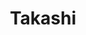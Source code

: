 ---
layout: place
title: "Takashi"
permalink: /utah/salt-lake-city/takashi.html
stateAbbr: UT
stateName: Utah
cityName: Salt Lake City
place_id: ChIJySRBGhD1UocRvck4jYN0_jA
photos:
  - name: >-
      places/ChIJySRBGhD1UocRvck4jYN0_jA/photos/AeeoHcKQYqq1D3XV2xc0BWucZRtZtU9llv4NIEMgM40KrCGDOFeU_XBvnmTQq2JcFpeJ3AyUFkfibeksVuyZ2ny-FDOgmtUuFevLI5P9Kfyvp-NAUC4FNmoVk8qKv5WPfK4WXMVpEQv_Lor1uTDHclTaxF6WTby6t2dnd6pP5tKpbl6GLHSm0vSKhsOPSpB4-W4AaPbG9W7GyRa-uq9QrrEl2PWr3ANvzrpkoPplznaSNQzI4hU43o2HmOXW-JxqxpVxj2_BFjXUjAMi0yNyGK2WWmU0wTUP8d-s2NNExm9lYOBZfuQ1y6MP7yqW6Y08_Csqhx4nurNRlgs_xfiCVatD5H47evJgq-WzvhS4P4jWCjJE2YSrUvfiYYzpp6vU82OLJWg9ID3XCT-fGXzPiYLbxSXVL4GySHspbJfLO1mqx7ARgdsF
    widthPx: 4032
    heightPx: 2268
    authorAttributions:
      - displayName: paolo polizzy
        uri: https://maps.google.com/maps/contrib/113539442713372936191
        photoUri: >-
          https://lh3.googleusercontent.com/a-/ALV-UjXC1XmQ3hnMBQbI3TATtHz0TnM_HEGH3DjkqNTuR8fbFcuvjL8v7Q=s100-p-k-no-mo
    flagContentUri: >-
      https://www.google.com/local/imagery/report/?cb_client=maps_api_places.places_api&image_key=!1e10!2sCIHM0ogKEICAgICE4NLo4wE&hl=en-US
    googleMapsUri: >-
      https://www.google.com/maps/place//data=!3m4!1e2!3m2!1sCIHM0ogKEICAgICE4NLo4wE!2e10!4m2!3m1!1s0x8752f5101a4124c9:0x30fe74838d38c9bd
  - name: >-
      places/ChIJySRBGhD1UocRvck4jYN0_jA/photos/AeeoHcJJoyDeTXdNCu7Q3pKcWQC2iGqTZKfhy0aHdpfhJdIl7RMpWlNnmpqGGsYhaCTfEqEmiRSoVNco70oVzpBQ6pCOCKqPbyeLs37_FvcFmfZLHw1ZQTMH2d4ajMa6pYqU2NnJqMRoTXUhFiisoSAg63J9Rz_pxmQJHsy6VA8zQsy352S0MOG8wfsnQsi-Qt8WTAMHvCe4wJeOlY664HM_l0V4vZad9pEfQXMUjrTy0JzYFIPJ650jc6yn1IpYexzaU1xSDIty-6PRdmPLAv1Ue_mM0x5C8PFM1Q_pSZsHONYTfWK7iadSBP_-bY5MRWeYTIc7VZyek_MWlb_18BJVLgUXpXQJAvBq9Qwo9BwouP1004lBXgzZGvOGBwe8fzTHSkLkTV4YGF79OpRDnz_6kmgHdkHl7icUd6W3m-zGzQKWa_U
    widthPx: 4032
    heightPx: 3024
    authorAttributions:
      - displayName: Courtney Haueter (Paperelli)
        uri: https://maps.google.com/maps/contrib/109926194020683655408
        photoUri: >-
          https://lh3.googleusercontent.com/a-/ALV-UjWK4ngdolByL5v4ZZHUyn_qJ4UX83-owFLwgov_fxdOQRAmDDT2iQ=s100-p-k-no-mo
    flagContentUri: >-
      https://www.google.com/local/imagery/report/?cb_client=maps_api_places.places_api&image_key=!1e10!2sCIHM0ogKEICAgID4ycbvgwE&hl=en-US
    googleMapsUri: >-
      https://www.google.com/maps/place//data=!3m4!1e2!3m2!1sCIHM0ogKEICAgID4ycbvgwE!2e10!4m2!3m1!1s0x8752f5101a4124c9:0x30fe74838d38c9bd
  - name: >-
      places/ChIJySRBGhD1UocRvck4jYN0_jA/photos/AeeoHcIlbr48t7_MPByou8I338wEWuVzx5CM4bam8GX-5Mg4K0dFOyhPRBvBpsivkyzIAeD6hresnFF3_sd2eBNOz9p6sZUbZ4kZreYawjLaA7WPCdzwH4HCod7iCFpGSxs_3AZN7nfY8LG5rCfGe8sL5jxrAUFZgTjBLFxoIOnmbn0OdeZWs1-2t52RslXmc_DH93b-wlSAiZHPf0rRuXTTb28jEPQMnmfPg0iHwe8DYhtXC9IzhwtRYfu559mBq-zwYVMHTyvVGqTkwFVBbzpQnOelKa8HNAfm-03t9fAWHtv9eZ7V26vthMVntwGbQj4F2YugDqUY-o6sUP_AsxJONfIdglcvreCuEwEKxG-KEtshrbC1bEJoKq6f67y8Zne1ffO95QN8GGcJJ-11pqfiQzBENl0aRS7NJuI_ouHrV88u783q
    widthPx: 3000
    heightPx: 3063
    authorAttributions:
      - displayName: Aaron Kamnetz
        uri: https://maps.google.com/maps/contrib/114374676326458873650
        photoUri: >-
          https://lh3.googleusercontent.com/a-/ALV-UjUiVrtomg1Ceh1WrOs7PmSOuv_euMZbzPmshO-HWz2c1BeUe8Tx=s100-p-k-no-mo
    flagContentUri: >-
      https://www.google.com/local/imagery/report/?cb_client=maps_api_places.places_api&image_key=!1e10!2sCIHM0ogKEICAgIC_hMqE3QE&hl=en-US
    googleMapsUri: >-
      https://www.google.com/maps/place//data=!3m4!1e2!3m2!1sCIHM0ogKEICAgIC_hMqE3QE!2e10!4m2!3m1!1s0x8752f5101a4124c9:0x30fe74838d38c9bd
  - name: >-
      places/ChIJySRBGhD1UocRvck4jYN0_jA/photos/AeeoHcKqIjXXA-H6GslaqkcodBsBN7srvyKg2jA9adGiTofTe-FQby1iFFmYPnZmBzcV-8mL8TNvUG8iiT6KpY9wOzacBWfknE9KYWhIf6k56rt9WSK8Qqqs5auSNCJV4uBcbU1uItAk-mPlQNlAQD8pUk-97x0lGGKCT6ilz2sU81h11-UgQLBe2v52Wo-42JiIB31NF9RIcvsgov7d7IDp5PItLf37PiSlhyGP8KtEcpbjBOECg1Q1m1yZ81q5PyMDUdcFdPYj9zyN3hxDxqqMuSlXgOR5yN0RKvpAAp4ae-nNO431hM2ua5A_zmNRiWSFb4bIfsiN37sYDWPjEE9kC59gLg_Qkd_lmiwNwJmnrl2U9PCmsWd-Ldb1fYhVrHtUW7kbCNF1MdOsoqek5b_aWfF9UvdwrbS210Q5B0HkxSs9Mw
    widthPx: 4032
    heightPx: 3024
    authorAttributions:
      - displayName: Jason Seeking
        uri: https://maps.google.com/maps/contrib/114486047944476167426
        photoUri: >-
          https://lh3.googleusercontent.com/a-/ALV-UjWM-CGKs1-0Qv_1BivSzFhow9pDSIs7wlMr413VPbM7cJj_kvER=s100-p-k-no-mo
    flagContentUri: >-
      https://www.google.com/local/imagery/report/?cb_client=maps_api_places.places_api&image_key=!1e10!2sCIHM0ogKEICAgIDby_GASA&hl=en-US
    googleMapsUri: >-
      https://www.google.com/maps/place//data=!3m4!1e2!3m2!1sCIHM0ogKEICAgIDby_GASA!2e10!4m2!3m1!1s0x8752f5101a4124c9:0x30fe74838d38c9bd
  - name: >-
      places/ChIJySRBGhD1UocRvck4jYN0_jA/photos/AeeoHcLgWKIcPmcWplW1LZRGuYhEQPAEUgvvu0F-XzbfzEOoTCl3VFeP18kSyCtBcDHoV5kot7y0UM6lHXrjn457JGpauVbpoNMLUbOhJJtgpjEcFRNYtlwbNM2C6P053if9ktLehqk9ABiDwMm4nUGdXCZJN7UWKgD8i2Nf1uLEiDGNbsHx91SXAcDEdD4u5PBiZqJgeATlds9_wUeSRWV79wBM3EB2TXX7sX108XduxmjJvngIZ44P1dOXzhkjKAlzdSSdQkzWid7ZHf52nfme1_tN4O3yTSs9WTcubQ6-lpBUngWsWfpuLz-14lVtPr2WnC12Y9JlHvPIcUwhpAQTiHkE1CNv1mBGR-qAay9knGjEDala153uEEs3qkUGPUe4kR5L1Zeg8Y5pNDpt4uxsJX5Gp8XvAOwJ0HYYTO4IhfdS3iE
    widthPx: 3024
    heightPx: 4032
    authorAttributions:
      - displayName: Jimi Mark
        uri: https://maps.google.com/maps/contrib/105483476580994938314
        photoUri: >-
          https://lh3.googleusercontent.com/a/ACg8ocKx_KmxNVzGsg_lLFI4VquNXsRgCBOrgFko9daeuQHOMiZcByA=s100-p-k-no-mo
    flagContentUri: >-
      https://www.google.com/local/imagery/report/?cb_client=maps_api_places.places_api&image_key=!1e10!2sCIHM0ogKEICAgIDnlaiE0QE&hl=en-US
    googleMapsUri: >-
      https://www.google.com/maps/place//data=!3m4!1e2!3m2!1sCIHM0ogKEICAgIDnlaiE0QE!2e10!4m2!3m1!1s0x8752f5101a4124c9:0x30fe74838d38c9bd
  - name: >-
      places/ChIJySRBGhD1UocRvck4jYN0_jA/photos/AeeoHcKkRISjS28NtttLCPgJxZmXyL7Xc51ncWdVRGiqPjYV-dK4iY-XvPovz-edSZVdRltD_kEpuK61115ozUnXIo5_8kMMHbFxxry1blPWC_Gt1yt53-Rkbvgv5lFAd6YJlqlOllCwmVOZoJz7_MEhndyVIzTfNFRa43NRTNKlJFqTo3OocodGKlZJiGHUVvOphSecj_yYlxzt1TqZXRJvVk_7-OFby4ByOuKCdwkLabWxLV1HTzAraQXgbTileLYaINHHOA9P7lAz1PYF90AnxkjPFKqnpEQ1I8foV1Pl4ZUzAogw9NFGuMcUaBU26Ct1T6Y5iIF1zbJBX4Kt9P0bm9aBFlZo28N1RmfyOmqHBM2h2jYnz6TKMhEd__6YVPNHvIEqY0B4M9Oesoe2aUp7FOta6EvyAp471f5LY1WZzR2RxQ
    widthPx: 3024
    heightPx: 4032
    authorAttributions:
      - displayName: Patricia Zavala
        uri: https://maps.google.com/maps/contrib/113969574628766813293
        photoUri: >-
          https://lh3.googleusercontent.com/a-/ALV-UjXAMM50ifOySwA_aDLql7XbY70AnAWK3OPH2SEzseyTMGnfsoXD=s100-p-k-no-mo
    flagContentUri: >-
      https://www.google.com/local/imagery/report/?cb_client=maps_api_places.places_api&image_key=!1e10!2sCIHM0ogKEICAgIC7tfnTOg&hl=en-US
    googleMapsUri: >-
      https://www.google.com/maps/place//data=!3m4!1e2!3m2!1sCIHM0ogKEICAgIC7tfnTOg!2e10!4m2!3m1!1s0x8752f5101a4124c9:0x30fe74838d38c9bd
  - name: >-
      places/ChIJySRBGhD1UocRvck4jYN0_jA/photos/AeeoHcIX7ey5-QDF1KeXn4kwdCtNUv6wt6S1hJQIK373aFjQGriIM3k5uT6zGG2bExI3qPC-DhLPh5Oo_HQ0W3ulJhvfy8tf38gLY7-fvhj0zZa1O2oA9IeaP_d-jFXZlqt-JbrLZJbDPVUyLssaIlsSjzL1TurvmQKua-GWAIK_1q1jkiIir2Hb1QSj8qWHnsIPFAJFohS05SWY9aGHrU_qzstkR-SeK1firviuUwNCsrvJrvOp_54hx52SnW5Z8wsgFgO7Z6mQcsEqZzwsfa0A8T7aN2cJoX4sjg8S0K4_ARh4pQYpag_j5LIb6TtIznHGCI_oQtEH4aeznW18ifS6z_FI0MNRKdaRjWPW8WEo4UqWw0OnLlw7mpmeFsjqxmvs4RE73NL7uWfiWytyWrHrlkYQmOs0R_P7atVEIvlMvITcnRv9
    widthPx: 2250
    heightPx: 2252
    authorAttributions:
      - displayName: Ziyuan Wang
        uri: https://maps.google.com/maps/contrib/111820666023498289176
        photoUri: >-
          https://lh3.googleusercontent.com/a/ACg8ocLVu9T59svkArIRbirTGGys8qpKgeyr7FcZykI1LxhXnUBjQA=s100-p-k-no-mo
    flagContentUri: >-
      https://www.google.com/local/imagery/report/?cb_client=maps_api_places.places_api&image_key=!1e10!2sCIHM0ogKEICAgIC1oa2MxAE&hl=en-US
    googleMapsUri: >-
      https://www.google.com/maps/place//data=!3m4!1e2!3m2!1sCIHM0ogKEICAgIC1oa2MxAE!2e10!4m2!3m1!1s0x8752f5101a4124c9:0x30fe74838d38c9bd
  - name: >-
      places/ChIJySRBGhD1UocRvck4jYN0_jA/photos/AeeoHcIlnhrBPygAoshO3LVqJMTHEtwJFUMqTe1hnOXnhoMbS39AghGAOdwlGsx1J4TdcfHx59XfTpZszboQouAFDojQy-Fc-PT7yBf9omS4PnDkmUPVJWvf3HGxJmj2xE23zJ8_F2BTqHvwUUS4NNHfltySvdtN4Ln1kyal981CkgIgfElXi_RhTHLIVkAxm6WJyNzGf0lUcAnV1QX1L08dfDIjUR2lw39z-YLugI57VB-wS2UoBriM2RT1OeZxF8qkZTjcE74jthFV46bgON2Z_RFmcdtAFbGZO3jfyWLZWIOKtlreexujcEI7wRImGjLVr4CVLplHJL2zfSp5RRDbBGHwy1yq12kqyWSdVpYaZ-0tOrLMfioW8xzYUDVkRAPsBR8SVOxw5hWnzJx7vWHK5tp-ydOiWU21L8oKTVZ-YkKZiA
    widthPx: 4032
    heightPx: 2268
    authorAttributions:
      - displayName: Andrea Nava
        uri: https://maps.google.com/maps/contrib/109967952370306001483
        photoUri: >-
          https://lh3.googleusercontent.com/a-/ALV-UjUJ_FKP_gnJrqr-JxkDbJmkyREy7-vNVITQgUtJuNCdAxdr6EOF=s100-p-k-no-mo
    flagContentUri: >-
      https://www.google.com/local/imagery/report/?cb_client=maps_api_places.places_api&image_key=!1e10!2sCIHM0ogKEICAgICX2L32JA&hl=en-US
    googleMapsUri: >-
      https://www.google.com/maps/place//data=!3m4!1e2!3m2!1sCIHM0ogKEICAgICX2L32JA!2e10!4m2!3m1!1s0x8752f5101a4124c9:0x30fe74838d38c9bd
  - name: >-
      places/ChIJySRBGhD1UocRvck4jYN0_jA/photos/AeeoHcLSxZc0nXznqZjMCPBHPUUCRtC_-DotYQ0M1m-HPcTWoVZBLK_Qnsqbaeb4Iwrsb-LE_l_gpgVrPHsmaVhnrAXyaSY3IrJm_9nUNQzQFag80cN-V9KWohrRmZ4ishxPJLFkO2q9XVcZNtqdCxok8Ryguyx2kezpaXtPoHgGXAdjow2IcB0PQxUFbFA4IeU-VrsD-C_qmEHt3VRS8c7ske0BAs1BVVjjqrR5ugTjlIPr4_7iNeWhkB4wu1x-OwG2N3vv1bYdRH_fYuV5AY11YGDpy0pCMIAQsGaXib0_rgvT0qlB4j-x7ULLA57bJ06u0RpQEh64Bk7klcMUUslbzAeyRAesJeMOGm4dKOr5ZplAPIHC5FSW0HWGP9sjPvXH4fAyrHC8HgGCrJvkSXr3nLiNRZGF0oi165UJEW_riGYWLA
    widthPx: 3024
    heightPx: 4032
    authorAttributions:
      - displayName: Michelle Chen
        uri: https://maps.google.com/maps/contrib/110200458743737832135
        photoUri: >-
          https://lh3.googleusercontent.com/a/ACg8ocK_JGWPijH4M1FleUUxIzvnndW6DdYxeLbQ_QSOyYYzpiHY6s0=s100-p-k-no-mo
    flagContentUri: >-
      https://www.google.com/local/imagery/report/?cb_client=maps_api_places.places_api&image_key=!1e10!2sCIHM0ogKEICAgICfw8OeJw&hl=en-US
    googleMapsUri: >-
      https://www.google.com/maps/place//data=!3m4!1e2!3m2!1sCIHM0ogKEICAgICfw8OeJw!2e10!4m2!3m1!1s0x8752f5101a4124c9:0x30fe74838d38c9bd
  - name: >-
      places/ChIJySRBGhD1UocRvck4jYN0_jA/photos/AeeoHcKNVnj4xyUvo6IaAgkbZMV0tuVOsmgn3qUzKWSr05pM3P2FmBSoPV2Aq_BIBm24_CcQ3cCcvv5VchkXQpibi2Cn5k1QdabyIJIuW6AltgnW765gi1z61RSe1v4mO1nc3L93a3gupI-s5t5n2y9jh8YHY4siAeEYZH55MygQiC7NLWHse0bZPXUNK9ImhzzzoNoICEAZXxkVmrtfYaaKnVvimAHCkWftFPqm2lHPY30t51UK0-3qorBWiFe_rYwbs1RaH9bXSqxbTq4KOTqPL_0KCJ2D7Xb_dWvfc-HFRnWY8_2jizWHKFN6roD7tCTJAyTT6opp_JnstzAcWlR4lfKZvENMdNHUvLc5sATm7uo_CtibUeLRlxG3pEUK_d3KK8XiFjFDhj4WMQhpKglgkmPYmJ3gGw7lXYr04XJHXD3OXw
    widthPx: 4032
    heightPx: 2268
    authorAttributions:
      - displayName: Paul G
        uri: https://maps.google.com/maps/contrib/117794907063328158466
        photoUri: >-
          https://lh3.googleusercontent.com/a-/ALV-UjWphg0m6Tubi2qclJ4yysJ9VNHO7jROEK_1YyaTFCglJyriwNgI=s100-p-k-no-mo
    flagContentUri: >-
      https://www.google.com/local/imagery/report/?cb_client=maps_api_places.places_api&image_key=!1e10!2sCIHM0ogKEICAgICj7tTtVQ&hl=en-US
    googleMapsUri: >-
      https://www.google.com/maps/place//data=!3m4!1e2!3m2!1sCIHM0ogKEICAgICj7tTtVQ!2e10!4m2!3m1!1s0x8752f5101a4124c9:0x30fe74838d38c9bd
address: 18 W Market St, Salt Lake City, UT 84101, USA
street: 18 W Market St
city: Salt Lake City
state: UT
zip: '84101'
country: USA
neighborhood: Rio Grande
latitude: '40.761832'
longitude: '-111.891870'
accessibility_options:
  wheelchairAccessibleParking: true
  wheelchairAccessibleEntrance: true
  wheelchairAccessibleRestroom: true
  wheelchairAccessibleSeating: true
business_status: OPERATIONAL
name: Takashi
google_maps_links:
  directionsUri: >-
    https://www.google.com/maps/dir//''/data=!4m7!4m6!1m1!4e2!1m2!1m1!1s0x8752f5101a4124c9:0x30fe74838d38c9bd!3e0
  placeUri: https://maps.google.com/?cid=3530387266263894461
  writeAReviewUri: >-
    https://www.google.com/maps/place//data=!4m3!3m2!1s0x8752f5101a4124c9:0x30fe74838d38c9bd!12e1
  reviewsUri: >-
    https://www.google.com/maps/place//data=!4m4!3m3!1s0x8752f5101a4124c9:0x30fe74838d38c9bd!9m1!1b1
  photosUri: >-
    https://www.google.com/maps/place//data=!4m3!3m2!1s0x8752f5101a4124c9:0x30fe74838d38c9bd!10e5
primary_type: Japanese Restaurant
opening_hours:
  regular: null
  current: null
secondary_opening_hours:
  regular:
    weekdayDescriptions: null
    type: null
  current:
    weekdayDescriptions: null
    type: null
phone: (801) 519-9595
price_level: PRICE_LEVEL_MODERATE
price_range: $50 &ndash; $100
rating: '4.6'
rating_count: 2997
website: http://takashisushi.com/
description: null
reviews: null
parking_options: null
payment_options: null
allow_dogs: null
curbside_pickup: null
delivery: null
dine_in: null
good_for_children: null
good_for_groups: null
good_for_sports: null
live_music: null
menu_for_children: null
outdoor_seating: null
reservable: null
restroom: null
serves_beer: null
serves_breakfast: null
serves_brunch: null
serves_cocktails: null
serves_coffee: null
serves_dinner: null
serves_dessert: null
serves_lunch: null
serves_vegetarian_food: null
serves_wine: null
takeout: null

---